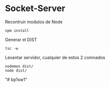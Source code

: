 # Socket-Server
Recontruir modulos de Node
```
npm install
```

Generar el DIST
```
tsc -w
```

Levantar servidor, cualquier de estos 2 comnados 
```
nodemon dist/
node dist/
```


"# bp1sw1" 
